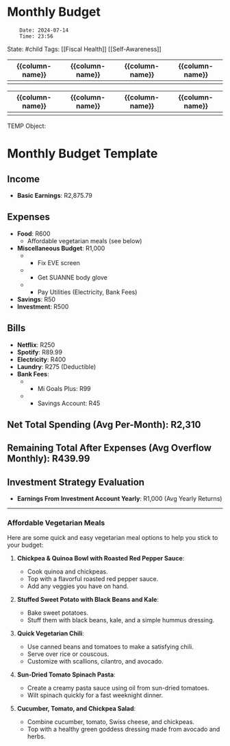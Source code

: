 # Monthly Budget

		Date: 2024-07-14
		Time: 23:56
State: #child 
Tags: [[Fiscal Health]] [[Self-Awareness]]


| {{column-name}} | {{column-name}} | {{column-name}} | {{column-name}} |
| --------------- | --------------- | --------------- | --------------- |
|                 |                 |                 |                 |


| {{column-name}} | {{column-name}} | {{column-name}} | {{column-name}} |
| --------------- | --------------- | --------------- | --------------- |
|                 |                 |                 |                 |

TEMP Object: 

# Monthly Budget Template

## Income

- **Basic Earnings**: R2,875.79

## Expenses

- **Food**: R600
    - Affordable vegetarian meals (see below)
- **Miscellaneous Budget**: R1,000
    - - Fix EVE screen
    - - Get SUANNE body glove
    - - Pay Utilities (Electricity, Bank Fees)
- **Savings**: R50
- **Investment**: R500

## Bills

- **Netflix**: R250
- **Spotify**: R89.99
- **Electricity**: R400
- **Laundry**: R275 (Deductible)
- **Bank Fees**:
    - - Mi Goals Plus: R99
    - - Savings Account: R45

## Net Total Spending (Avg Per-Month): R2,310

## Remaining Total After Expenses (Avg Overflow Monthly): R439.99

## Investment Strategy Evaluation

- **Earnings From Investment Account Yearly**: R1,000 (Avg Yearly Returns)

---

### Affordable Vegetarian Meals

Here are some quick and easy vegetarian meal options to help you stick to your budget:

1. **Chickpea & Quinoa Bowl with Roasted Red Pepper Sauce**:
    
    - Cook quinoa and chickpeas.
    - Top with a flavorful roasted red pepper sauce.
    - Add any veggies you have on hand.
2. **Stuffed Sweet Potato with Black Beans and Kale**:
    
    - Bake sweet potatoes.
    - Stuff them with black beans, kale, and a simple hummus dressing.
3. **Quick Vegetarian Chili**:
    
    - Use canned beans and tomatoes to make a satisfying chili.
    - Serve over rice or couscous.
    - Customize with scallions, cilantro, and avocado.
4. **Sun-Dried Tomato Spinach Pasta**:
    
    - Create a creamy pasta sauce using oil from sun-dried tomatoes.
    - Wilt spinach quickly for a fast weeknight dinner.
5. **Cucumber, Tomato, and Chickpea Salad**:
    
    - Combine cucumber, tomato, Swiss cheese, and chickpeas.
    - Top with a healthy green goddess dressing made from avocado and herbs.